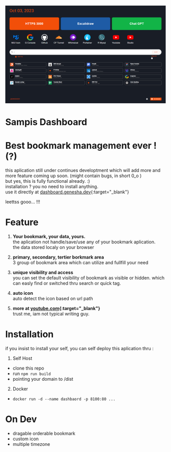 ![alt text](./doc/asset1.png)

# **Sampis Dashboard**

# Best bookmark management ever ! (?)

this aplication still under continues developtment which will add more and more feature coming up soon. (might contain bugs, in short 0_o )<br>
but yes, this is fully functional already. :) <br>
installation ? you no need to install anything. <br>
use it directly at [dashboard.genesha.dev](https://dashboard.genesha.dev){:target="\_blank"}

leettss gooo... !!!

# Feature

1. **Your bookmark, your data, yours.** <br/>
   the aplication not handle/save/use any of your bookmark aplication. <br/>
   the data stored localy on your browser

2. **primary, secondary, tertier borkmark area** <br/>
   3 group of bookmark area which can utilize and fullfill your need

3. **unique visibility and access** <br/>
   you can set the default visibility of bookmark as visible or hidden. which can easly find or switched thru search or quick tag.

4. **auto icon**<br/>
   auto detect the icon based on url path

5. **more at [youtube.com](https://youtube.com){:target="\_blank"}**<br/>
   trust me, iam not typical writing guy.

# Installation

if you insist to install your self, you can self deploy this aplication thru :

1. Self Host

- clone this repo
- run `npm run build`
- pointing your domain to /dist

2. Docker

- `docker run -d --name dashbaord -p 8100:80 ...`

# On Dev

- dragable orderable bookmark
- custom icon
- multiple timezone
